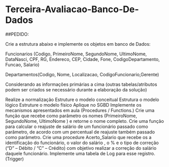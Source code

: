 # Terceira-Avaliacao-Banco-De-Dados

##PEDIDO:

Crie a estrutura abaixo e implemente os objetos em banco de Dados:

Funcionarios (Codigo, PrimeiroNome, SegundoNome, UltimoNome, DataNasci, CPF, RG, Endereco, CEP, Cidade, Fone, CodigoDepartamento, Funcao, Salario) 

Departamentos(Codigo, Nome, Localizacao, CodigoFuncionario,Gerente)

Considerando as informações primárias a cima (outras tabelas/atributos podem ser criados se necessário durante a elaboração da solução)

Realize a normalização
Estruture o modelo conceitual
Estrutura o modelo lógico
Estruture o modelo físico
Aplique no SGBD
Implemente os mecanismos apresentados em aula (Procedures / Functions.)
Crie uma função que recebe como parâmetro os nomes (PrimeiroNome, SegundoNome, UltimoNome )  e retorne o nome completo.
Crie uma função para calcular o reajuste de salário de um funcionário passado como parâmetro, de acordo com um percentual de reajuste também passado como parâmetro.
Crie uma procedure Acerto_Salario que recebe os a identificação do funcionário, o valor do salário , o % e o tipo de correção (“D” – Débito / “C” – Crédito) com objetivo realizar a correção do salário daquele funcionário.
Implemente uma tabela de Log para esse registro.(Trigger)
